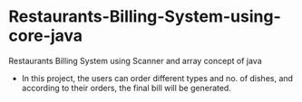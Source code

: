 # Restaurants-Billing-System-using-core-java
Restaurants Billing System using Scanner and array concept of java
- In this project, the users can order different types and no. of dishes, and according to their orders, the final bill will be generated.
